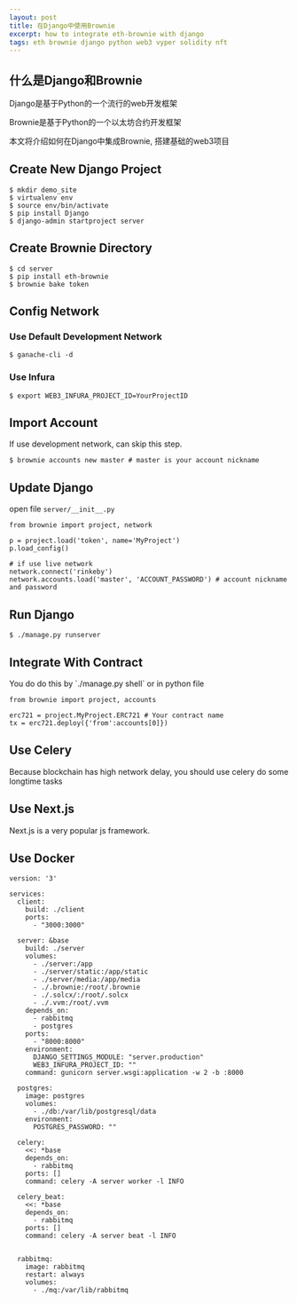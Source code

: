 ```yaml
---
layout: post
title: 在Django中使用Brownie
excerpt: how to integrate eth-brownie with django
tags: eth brownie django python web3 vyper solidity nft
---
```


## 什么是Django和Brownie

Django是基于Python的一个流行的web开发框架

Brownie是基于Python的一个以太坊合约开发框架

本文将介绍如何在Django中集成Brownie, 搭建基础的web3项目

## Create New Django Project

    $ mkdir demo_site
    $ virtualenv env
    $ source env/bin/activate
    $ pip install Django
    $ django-admin startproject server

## Create Brownie Directory

    $ cd server
    $ pip install eth-brownie
    $ brownie bake token

## Config Network

### Use Default Development Network

    $ ganache-cli -d

### Use Infura

    $ export WEB3_INFURA_PROJECT_ID=YourProjectID

## Import Account

If use development network, can skip this step.

    $ brownie accounts new master # master is your account nickname

## Update Django

open file `server/__init__.py`

``` {.python}
from brownie import project, network

p = project.load('token', name='MyProject')
p.load_config()

# if use live network
network.connect('rinkeby')
network.accounts.load('master', 'ACCOUNT_PASSWORD') # account nickname and password
```

## Run Django

    $ ./manage.py runserver

## Integrate With Contract

You do do this by \`./manage.py shell\` or in python file

``` {.python}
from brownie import project, accounts

erc721 = project.MyProject.ERC721 # Your contract name
tx = erc721.deploy({'from':accounts[0]})
```

## Use Celery

Because blockchain has high network delay, you should use celery do some
longtime tasks

## Use Next.js

Next.js is a very popular js framework.

## Use Docker

``` {.yaml}
version: '3'

services:
  client:
    build: ./client
    ports:
      - "3000:3000" 

  server: &base
    build: ./server
    volumes:
      - ./server:/app
      - ./server/static:/app/static
      - ./server/media:/app/media
      - ./.brownie:/root/.brownie
      - ./.solcx/:/root/.solcx
      - ./.vvm:/root/.vvm
    depends_on:
      - rabbitmq
      - postgres
    ports:
      - "8000:8000"
    environment:
      DJANGO_SETTINGS_MODULE: "server.production"
      WEB3_INFURA_PROJECT_ID: ""
    command: gunicorn server.wsgi:application -w 2 -b :8000

  postgres:
    image: postgres
    volumes:
      - ./db:/var/lib/postgresql/data
    environment:
      POSTGRES_PASSWORD: ""

  celery:
    <<: *base
    depends_on:
      - rabbitmq
    ports: []
    command: celery -A server worker -l INFO

  celery_beat:
    <<: *base
    depends_on:
      - rabbitmq
    ports: []
    command: celery -A server beat -l INFO


  rabbitmq:
    image: rabbitmq
    restart: always
    volumes:
      - ./mq:/var/lib/rabbitmq

```
